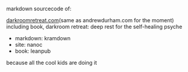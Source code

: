 markdown sourcecode of:

[darkroomretreat.com](http://darkroomretreat.com)(same as andrewdurham.com for the moment)  
including book, darkroom retreat: deep rest for the self-healing psyche

- markdown: kramdown
- site: nanoc
- book: leanpub

because all the cool kids are doing it
